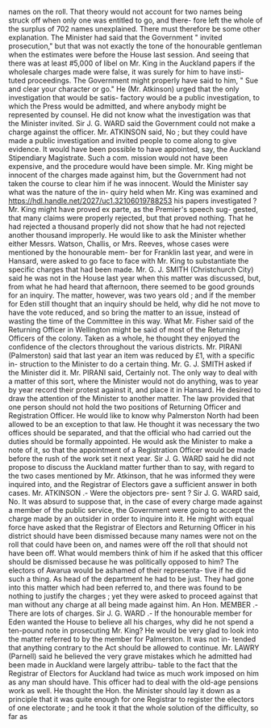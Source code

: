 names on the roll. That theory would not account for two names being struck off when only one was entitled to go, and there- fore left the whole of the surplus of 702 names unexplained. There must therefore be some other explanation. The Minister had said that the Government " invited prosecution," but that was not exactly the tone of the honourable gentleman when the estimates were before the House last session. And seeing that there was at least #5,000 of libel on Mr. King in the Auckland papers if the wholesale charges made were false, it was surely for him to have insti- tuted proceedings. The Government might properly have said to him, " Sue and clear your character or go." He (Mr. Atkinson) urged that the only investigation that would be satis- factory would be a public investigation, to which the Press would be admitted, and where anybody might be represented by counsel. He did not know what the investigation was that the Minister invited. Sir J. G. WARD said the Government could not make a charge against the officer. Mr. ATKINSON said, No ; but they could have made a public investigation and invited people to come along to give evidence. It would have been possible to have appointed, say, the Auckland Stipendiary Magistrate. Such a com. mission would not have been expensive, and the procedure would have been simple. Mr. King might be innocent of the charges made against him, but the Government had not taken the course to clear him if he was innocent. Would the Minister say what was the nature of the in- quiry held when Mr. King was examined and https://hdl.handle.net/2027/uc1.32106019788253 his papers investigated ? Mr. King might have proved ex parte, as the Premier's speech sug- gested, that many claims were properly rejected, but that proved nothing. That he had rejected a thousand properly did not show that he had not rejected another thousand improperly. He would like to ask the Minister whether either Messrs. Watson, Challis, or Mrs. Reeves, whose cases were mentioned by the honourable mem- ber for Franklin last year, and were in Hansard, were asked to go face to face with Mr. King to substantiate the specific charges that had been made. Mr. G. J. SMITH (Christchurch City) said he was not in the House last year when this matter was discussed, but, from what he had heard that afternoon, there seemed to be good grounds for an inquiry. The matter, however, was two years old ; and if the member for Eden still thought that an inquiry should be held, why did he not move to have the vote reduced, and so bring the matter to an issue, instead of wasting the time of the Committee in this way. What Mr. Fisher said of the Returning Officer in Wellington might be said of most of the Returning Officers of the colony. Taken as a whole, he thought they enjoyed the confidence of the clectors throughout the various districts. Mr. PIRANI (Palmerston) said that last year an item was reduced by £1, with a specific in- struction to the Minister to do a certain thing. Mr. G. J. SMITH asked if the Minister did it. Mr. PIRANI said, Certainly not. The only way to deal with a matter of this sort, where the Minister would not do anything, was to year by year record their protest against it, and place it in Hansard. He desired to draw the attention of the Minister to another matter. The law provided that one person should not hold the two positions of Returning Officer and Registration Officer. He would like to know why Palmerston North had been allowed to be an exception to that law. He thought it was necessary the two offices should be separated, and that the official who had carried out the duties should be formally appointed. He would ask the Minister to make a note of it, so that the appointment of a Registration Officer would be made before the rush of the work set it next year. Sir J. G. WARD said he did not propose to discuss the Auckland matter further than to say, with regard to the two cases mentioned by Mr. Atkinson, that he was informed they were inquired into, and the Registrar of Electors gave a sufficient answer in both cases. Mr. ATKINSON .- Were the objectors pre- sent ? Sir J. G. WARD said, No. It was absurd to suppose that, in the case of every charge made against a member of the public service, the Government were going to accept the charge made by an outsider in order to inquire into it. He might with equal force have asked that the Registrar of Electors and Returning Officer in his district should have been dismissed because many names were not on the roll that could have been on, and names were off the roll that should not have been off. What would members think of him if he asked that this officer should be dismissed because he was politically opposed to him? The electors of Awarua would be ashamed of their representa- tive if he did such a thing. As head of the department he had to be just. They had gone into this matter which had been referred to, and there was found to be nothing to justify the charges ; yet they were asked to proceed against that man without any charge at all being made against him. An Hon. MEMBER .- There are lots of charges. Sir J. G. WARD .- If the honourable member for Eden wanted the House to believe all his charges, why did he not spend a ten-pound note in prosecuting Mr. King? He would be very glad to look into the matter referred to by the member for Palmerston. It was not in- tended that anything contrary to the Act should be allowed to continue. Mr. LAWRY (Parnell) said he believed the very grave mistakes which he admitted had been made in Auckland were largely attribu- table to the fact that the Registrar of Electors for Auckland had twice as much work imposed on him as any man should have. This officer had to deal with the old-age pensions work as well. He thought the Hon. the Minister should lay it down as a principle that it was quite enough for one Registrar to register the electors of one electorate ; and he took it that the whole solution of the difficulty, so far as 